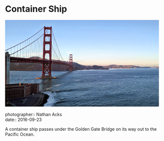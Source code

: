 # Container Ship

![An animated GIF of a cargo ship passing under the Golden Gate Bridge](assets/2016-09-23-container-ship.webp)

photographer:: Nathan Acks  
date:: 2016-09-23

A container ship passes under the Golden Gate Bridge on its way out to the Pacific Ocean.

